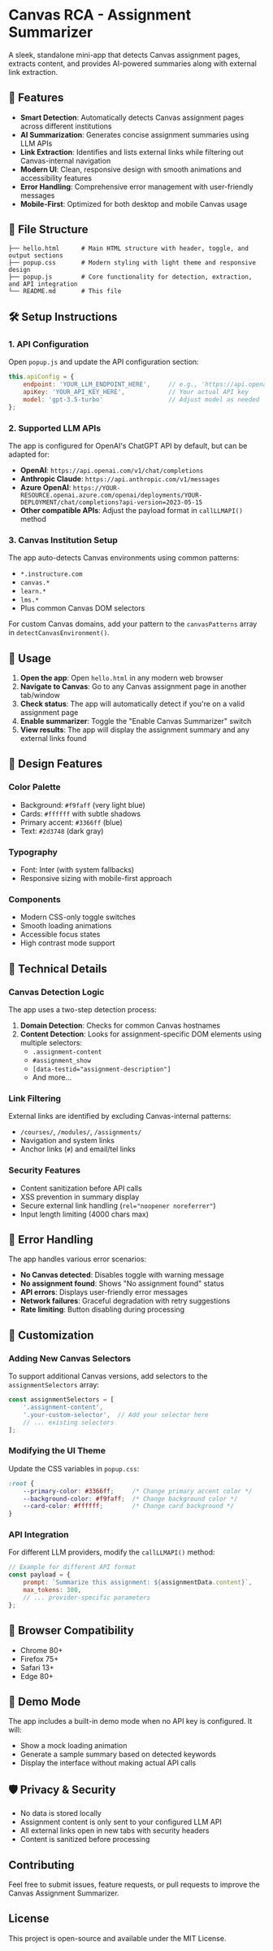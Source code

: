 # Canvas RCA - Assignment Summarizer

A sleek, standalone mini-app that detects Canvas assignment pages, extracts content, and provides AI-powered summaries along with external link extraction.

## 🚀 Features

- **Smart Detection**: Automatically detects Canvas assignment pages across different institutions
- **AI Summarization**: Generates concise assignment summaries using LLM APIs
- **Link Extraction**: Identifies and lists external links while filtering out Canvas-internal navigation
- **Modern UI**: Clean, responsive design with smooth animations and accessibility features
- **Error Handling**: Comprehensive error management with user-friendly messages
- **Mobile-First**: Optimized for both desktop and mobile Canvas usage

## 📁 File Structure

```
├── hello.html      # Main HTML structure with header, toggle, and output sections
├── popup.css       # Modern styling with light theme and responsive design
├── popup.js        # Core functionality for detection, extraction, and API integration
└── README.md       # This file
```

## 🛠️ Setup Instructions

### 1. API Configuration

Open `popup.js` and update the API configuration section:

```javascript
this.apiConfig = {
    endpoint: 'YOUR_LLM_ENDPOINT_HERE',     // e.g., 'https://api.openai.com/v1/chat/completions'
    apiKey: 'YOUR_API_KEY_HERE',            // Your actual API key
    model: 'gpt-3.5-turbo'                  // Adjust model as needed
};
```

### 2. Supported LLM APIs

The app is configured for OpenAI's ChatGPT API by default, but can be adapted for:

- **OpenAI**: `https://api.openai.com/v1/chat/completions`
- **Anthropic Claude**: `https://api.anthropic.com/v1/messages`
- **Azure OpenAI**: `https://YOUR-RESOURCE.openai.azure.com/openai/deployments/YOUR-DEPLOYMENT/chat/completions?api-version=2023-05-15`
- **Other compatible APIs**: Adjust the payload format in `callLLMAPI()` method

### 3. Canvas Institution Setup

The app auto-detects Canvas environments using common patterns:

- `*.instructure.com`
- `canvas.*`
- `learn.*`
- `lms.*`
- Plus common Canvas DOM selectors

For custom Canvas domains, add your pattern to the `canvasPatterns` array in `detectCanvasEnvironment()`.

## 🎯 Usage

1. **Open the app**: Open `hello.html` in any modern web browser
2. **Navigate to Canvas**: Go to any Canvas assignment page in another tab/window
3. **Check status**: The app will automatically detect if you're on a valid assignment page
4. **Enable summarizer**: Toggle the "Enable Canvas Summarizer" switch
5. **View results**: The app will display the assignment summary and any external links found

## 🎨 Design Features

### Color Palette
- Background: `#f9faff` (very light blue)
- Cards: `#ffffff` with subtle shadows
- Primary accent: `#3366ff` (blue)
- Text: `#2d3748` (dark gray)

### Typography
- Font: Inter (with system fallbacks)
- Responsive sizing with mobile-first approach

### Components
- Modern CSS-only toggle switches
- Smooth loading animations
- Accessible focus states
- High contrast mode support

## 🔧 Technical Details

### Canvas Detection Logic

The app uses a two-step detection process:

1. **Domain Detection**: Checks for common Canvas hostnames
2. **Content Detection**: Looks for assignment-specific DOM elements using multiple selectors:
   - `.assignment-content`
   - `#assignment_show`
   - `[data-testid="assignment-description"]`
   - And more...

### Link Filtering

External links are identified by excluding Canvas-internal patterns:
- `/courses/`, `/modules/`, `/assignments/`
- Navigation and system links
- Anchor links (`#`) and email/tel links

### Security Features

- Content sanitization before API calls
- XSS prevention in summary display
- Secure external link handling (`rel="noopener noreferrer"`)
- Input length limiting (4000 chars max)

## 🚨 Error Handling

The app handles various error scenarios:

- **No Canvas detected**: Disables toggle with warning message
- **No assignment found**: Shows "No assignment found" status
- **API errors**: Displays user-friendly error messages
- **Network failures**: Graceful degradation with retry suggestions
- **Rate limiting**: Button disabling during processing

## 🔧 Customization

### Adding New Canvas Selectors

To support additional Canvas versions, add selectors to the `assignmentSelectors` array:

```javascript
const assignmentSelectors = [
    '.assignment-content',
    '.your-custom-selector',  // Add your selector here
    // ... existing selectors
];
```

### Modifying the UI Theme

Update the CSS variables in `popup.css`:

```css
:root {
    --primary-color: #3366ff;     /* Change primary accent color */
    --background-color: #f9faff;  /* Change background color */
    --card-color: #ffffff;        /* Change card background */
}
```

### API Integration

For different LLM providers, modify the `callLLMAPI()` method:

```javascript
// Example for different API format
const payload = {
    prompt: `Summarize this assignment: ${assignmentData.content}`,
    max_tokens: 300,
    // ... provider-specific parameters
};
```

## 📱 Browser Compatibility

- Chrome 80+
- Firefox 75+
- Safari 13+
- Edge 80+

## 🎯 Demo Mode

The app includes a built-in demo mode when no API key is configured. It will:
- Show a mock loading animation
- Generate a sample summary based on detected keywords
- Display the interface without making actual API calls

## 🛡️ Privacy & Security

- No data is stored locally
- Assignment content is only sent to your configured LLM API
- All external links open in new tabs with security headers
- Content is sanitized before processing

## Contributing

Feel free to submit issues, feature requests, or pull requests to improve the Canvas Assignment Summarizer.

## License

This project is open-source and available under the MIT License.
